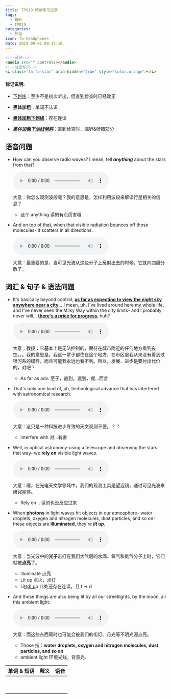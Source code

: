 ```yaml
---
title: TPO19 精听练习记录
tags:
  - 精听
  - TPO19
categories:
  - 托福
icon: fa-headphones
date: 2019-08-01 09:17:10
---
```



<!--more-->

```html
<!--语音-->
<audio src="" controls></audio>
<!--注意标识-->
<i class="fa fa-star" aria-hidden="true" style="color:orange"></i>
```

#### 标记说明: 

* <u>下划线</u>：至少不是初次听出，但直到检查时已经改正

* **黑体加粗**：单词不认识

* **<u>黑体加粗下划线</u>**：存在连读

* ***<u>黑体加粗下划线倾斜</u>***：直到检查时，漏听&听错部分



## 语音问题

* How can you observe radio waves? I mean, tell ***anything*** about the stars from that?

  <audio src="https://img.kmf.com/qmmp3/7901/63370_20190305204854.mp3" controls></audio>

  大意：你怎么观测波段呢？我的意思是，怎样利用波段来解读行星相关的信息？

  * 这个 anything 读的有点厉害哦

* And on top of that, when that visible radiation bounces off those molecules- it scatters in all directions.

  <audio src="https://img.kmf.com/qmmp3/7901/63382_20190305204854.mp3" controls></audio>

  大意：最重要的是，当可见光波从这些分子上反射出去的时候，它就向四周分散了。

  

## 词汇 & 句子 & 语法问题

* It's basically beyond control, <u>**as far as expecting to view the night sky anywhere near a city**</u>... I mean, uh, I've lived around here my whole life, and I've never seen the Milky Way within the city limits- and I probably never will... **<u>there's a price for progress</u>**, huh?

  <audio src="https://img.kmf.com/qmmp3/7901/63357_20190305204854.mp3" controls></audio>

  大意：教授：它基本上是无法控制的，期待在城市附近的任何地方看到夜空。。。我的意思是，我这一辈子都住在这个地方，在市区里我从来没有看到过银河系的模样，而且可能我永远也看不到。所以，发展、进步是要付出代价的，对吧？

  * As far as adv. 至于，直到，远到，就...而言

* That's only one kind of, uh, technological advance that has interfered with astronomical research.

  <audio src="https://img.kmf.com/qmmp3/7901/63364_20190305204854.mp3" controls></audio>

  大意：这只是一种科技进步导致的天文观测不便。？？

  * interfere with 对...有害

* Well, in optical astronomy-using a telescope and observing the stars that way- we **rely on** visible light waves.

  <audio src="https://img.kmf.com/qmmp3/7901/63372_20190305204854.mp3" controls controls></audio>

  大意：嗯，在光电天文学领域中，我们的观测工具是望远镜，通过可见光波来研究星体。

  * Rely on .. 读的也没反应过来

* When **photons** in light waves hit objects in our atmosphere- water droplets, oxygen and nitrogen molecules, dust particles, and so on- these objects are **illuminated**, they're ***lit up***.

  <audio src="https://img.kmf.com/qmmp3/7901/63377_20190305204854.mp3" controls></audio>

  大意：当光波中的**光子**击打在我们大气层的水滴、氧气和氮气分子上时，它们就被**点亮**了。

  * Illuminate 点亮
  * Lit up 点火，点灯
  * Li<u>~~t~~(d) u</u>p 此处还存在连读，且 t -> d

* And those things are also being lit by all our streetlights, by the moon, all this ambient light.

  <audio src="https://img.kmf.com/qmmp3/7901/63380_20190305204854.mp3" controls></audio>

  大意：而这些东西同时也可能会被我们的街灯、月光等不明光源点亮。

  * Those 指：**water droplets, oxygen and nitrogen molecules, dust particles, and so on**
  * ambient light 环境光线，背景光.







| 单词 & 短语 | 释义 | 语音 |
| ----------- | ---- | ---- |
|             |      |      |
|             |      |      |
|             |      |      |
|             |      |      |
|             |      |      |
|             |      |      |
|             |      |      |
|             |      |      |
|             |      |      |